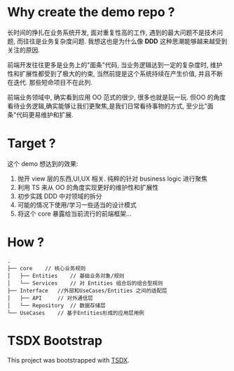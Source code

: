 # Why create the demo repo ?
长时间的挣扎在业务系统开发, 面对重复性高的工作, 遇到的最大问题不是技术问题, 而往往是业务复杂度问题. 我想这也是为什么像 **DDD** 这种思潮能够越来越受到关注的原因.

前端开发往往更多是业务上的"面条"代码, 当业务逻辑达到一定的复杂度时, 维护性和扩展性都受到了极大的约束, 当然前提是这个系统持续在产生价值, 并且不断在迭代. 那些短命项目不在此列.

前端业务领域中, 确实看到应用 OO 范式的很少, 很多也就是玩一玩. 但OO 的角度看待业务逻辑,确实能够让我们更聚焦,是我们日常看待事物的方式, 至少比"面条"代码更易维护和扩展.

# Target ?
这个 demo 想达到的效果:
1. 抛开 view 层的东西,UI,UX 相关. 纯粹的针对 business logic 进行聚焦
2. 利用 TS 来从 OO 的角度实现更好的维护性和扩展性
3. 初步实践 DDD 中对领域的拆分
4. 可能的情况下使用/学习一些适当的设计模式
5. 将这个 core 暴露给当前流行的前端框架...


# How ?
```
.
├── core    // 核心业务规则
│   ├── Entities    // 基础业务对象/规则
│   └── Services    // 对 Entities 组合后的组合型规则
├── Interface   //外部和UseCases/Entities 之间的适配层
│   ├── API     // 对外通信层
│   └── Repository  // 数据存储层
└── UseCases    // 基于Entities形成的应用层用例
```


# TSDX Bootstrap

This project was bootstrapped with [TSDX](https://github.com/jaredpalmer/tsdx).


